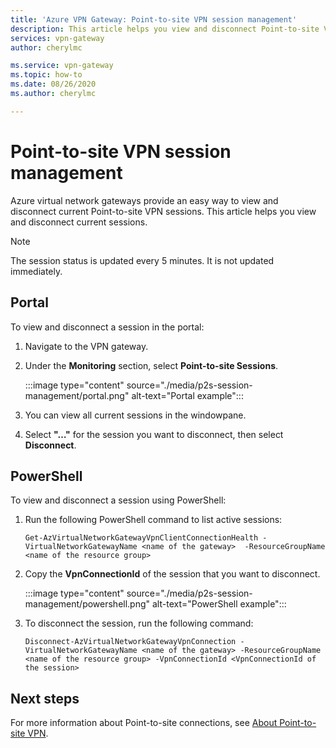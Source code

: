 ```yaml
---
title: 'Azure VPN Gateway: Point-to-site VPN session management'
description: This article helps you view and disconnect Point-to-site VPN sessions.
services: vpn-gateway
author: cherylmc

ms.service: vpn-gateway
ms.topic: how-to
ms.date: 08/26/2020
ms.author: cherylmc

---
```


# Point-to-site VPN session management

Azure virtual network gateways provide an easy way to view and disconnect current Point-to-site VPN sessions. This article helps you view and disconnect current sessions.

>[!NOTE]
>The session status is updated every 5 minutes. It is not updated immediately.
>

## Portal

To view and disconnect a session in the portal:

1. Navigate to the VPN gateway.
1. Under the **Monitoring** section, select **Point-to-site Sessions**.

   :::image type="content" source="./media/p2s-session-management/portal.png" alt-text="Portal example":::
1. You can view all current sessions in the windowpane.
1. Select **"…"** for the session you want to disconnect, then select **Disconnect**.

## PowerShell

To view and disconnect a session using PowerShell:

1. Run the following PowerShell command to list active sessions:

   ```azurepowershell-interactive
   Get-AzVirtualNetworkGatewayVpnClientConnectionHealth -VirtualNetworkGatewayName <name of the gateway>  -ResourceGroupName <name of the resource group>
   ```
1. Copy the **VpnConnectionId** of the session that you want to disconnect.

   :::image type="content" source="./media/p2s-session-management/powershell.png" alt-text="PowerShell example":::
1. To disconnect the session, run the following command:

   ```azurepowershell-interactive
   Disconnect-AzVirtualNetworkGatewayVpnConnection -VirtualNetworkGatewayName <name of the gateway> -ResourceGroupName <name of the resource group> -VpnConnectionId <VpnConnectionId of the session>
   ```

## Next steps

For more information about Point-to-site connections, see [About Point-to-site VPN](point-to-site-about.md).
